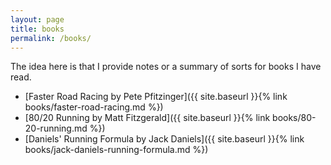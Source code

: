 ```yaml
---
layout: page
title: books
permalink: /books/
---
```


The idea here is that I provide notes or a summary of sorts for books I have read.

* [Faster Road Racing by Pete Pfitzinger]({{ site.baseurl }}{% link books/faster-road-racing.md %})
* [80/20 Running by Matt Fitzgerald]({{ site.baseurl }}{% link books/80-20-running.md %})
* [Daniels' Running Formula by Jack Daniels]({{ site.baseurl }}{% link books/jack-daniels-running-formula.md %})
